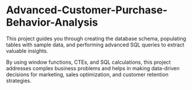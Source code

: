 # Advanced-Customer-Purchase-Behavior-Analysis

This project guides you through creating the database schema, populating tables with sample data, and performing advanced SQL queries to extract valuable insights. 

By using window functions, CTEs, and SQL calculations, this project addresses complex business problems and helps in making data-driven decisions for marketing, sales optimization, and customer retention strategies.
